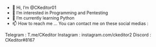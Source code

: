- 👋 Hi, I’m @CKeditor01
- 👀 I’m interested in Programming and Pentesting
- 🌱 I’m currently learning Python
- 📫 How to reach me ...
You can contact me on these social medias :

Telegram : T.me/CKeditor
Instagram : instagram.com/ckeditor2
Discord : CKeditor#8167

<!---
CKeditor01/CKeditor01 is a ✨ special ✨ repository because its `README.md` (this file) appears on your GitHub profile.
You can click the Preview link to take a look at your changes.
--->

